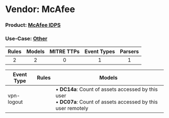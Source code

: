 Vendor: McAfee
==============
### Product: [McAfee IDPS](../ds_mcafee_mcafee_idps.md)
### Use-Case: [Other](../../../../UseCases/uc_other.md)

| Rules | Models | MITRE TTPs | Event Types | Parsers |
|:-----:|:------:|:----------:|:-----------:|:-------:|
|   2   |   2    |     0      |      1      |    1    |

| Event Type | Rules | Models                                                                                                                    |
| ---------- | ----- | ------------------------------------------------------------------------------------------------------------------------- |
| vpn-logout |       |  • <b>DC14a</b>: Count of assets accessed by this user<br> • <b>DC07a</b>: Count of assets accessed by this user remotely |